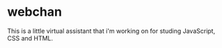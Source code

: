 # webchan
This is a little  virtual assistant that i'm working on for studing JavaScript, CSS and HTML.
